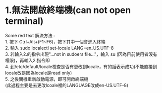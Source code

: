 # 1.無法開啟終端機(can not open terminal)
<span> Some red text </span>
解決方法 :    
          1. 按下 Ctrl+Alt+(F1~F6)，按下其中一個會進入終端  
          2. 輸入 sudo localectl set-locale LANG=en_US.UTF-8  
          3. 若輸入2.的指令出現"...not in sudoers file..."，輸入 su (因為目前使用者沒有權限)，再輸入2.指令即  
          4. 到/etc/default/locale檢查是否有更改到locale，有的話表示成功(不能直接到locale改是因為locale是read only)  
          5. 之後關機重新啟動電源，即可開啟終端機  
          (此過程主要是去更改lcoale裡的LANGUAGE改成en-US.UTF-8)  
